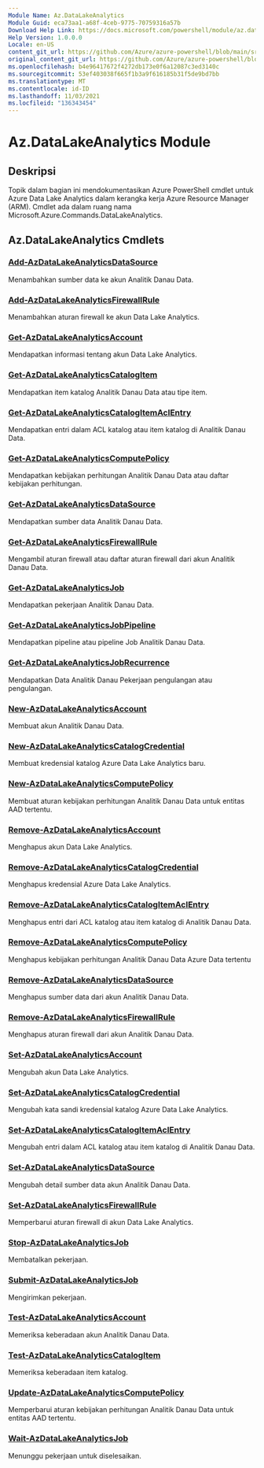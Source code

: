 ```yaml
---
Module Name: Az.DataLakeAnalytics
Module Guid: eca73aa1-a68f-4ceb-9775-70759316a57b
Download Help Link: https://docs.microsoft.com/powershell/module/az.datalakeanalytics
Help Version: 1.0.0.0
Locale: en-US
content_git_url: https://github.com/Azure/azure-powershell/blob/main/src/DataLakeAnalytics/DataLakeAnalytics/help/Az.DataLakeAnalytics.md
original_content_git_url: https://github.com/Azure/azure-powershell/blob/main/src/DataLakeAnalytics/DataLakeAnalytics/help/Az.DataLakeAnalytics.md
ms.openlocfilehash: b4e96417672f4272db173e0f6a12087c3ed3140c
ms.sourcegitcommit: 53ef403038f665f1b3a9f616185b31f5de9bd7bb
ms.translationtype: MT
ms.contentlocale: id-ID
ms.lasthandoff: 11/03/2021
ms.locfileid: "136343454"
---
```

# Az.DataLakeAnalytics Module
## Deskripsi
Topik dalam bagian ini mendokumentasikan Azure PowerShell cmdlet untuk Azure Data Lake Analytics dalam kerangka kerja Azure Resource Manager (ARM). Cmdlet ada dalam ruang nama Microsoft.Azure.Commands.DataLakeAnalytics.

## Az.DataLakeAnalytics Cmdlets
### [Add-AzDataLakeAnalyticsDataSource](Add-AzDataLakeAnalyticsDataSource.md)
Menambahkan sumber data ke akun Analitik Danau Data.

### [Add-AzDataLakeAnalyticsFirewallRule](Add-AzDataLakeAnalyticsFirewallRule.md)
Menambahkan aturan firewall ke akun Data Lake Analytics.

### [Get-AzDataLakeAnalyticsAccount](Get-AzDataLakeAnalyticsAccount.md)
Mendapatkan informasi tentang akun Data Lake Analytics.

### [Get-AzDataLakeAnalyticsCatalogItem](Get-AzDataLakeAnalyticsCatalogItem.md)
Mendapatkan item katalog Analitik Danau Data atau tipe item.

### [Get-AzDataLakeAnalyticsCatalogItemAclEntry](Get-AzDataLakeAnalyticsCatalogItemAclEntry.md)
Mendapatkan entri dalam ACL katalog atau item katalog di Analitik Danau Data.

### [Get-AzDataLakeAnalyticsComputePolicy](Get-AzDataLakeAnalyticsComputePolicy.md)
Mendapatkan kebijakan perhitungan Analitik Danau Data atau daftar kebijakan perhitungan.

### [Get-AzDataLakeAnalyticsDataSource](Get-AzDataLakeAnalyticsDataSource.md)
Mendapatkan sumber data Analitik Danau Data.

### [Get-AzDataLakeAnalyticsFirewallRule](Get-AzDataLakeAnalyticsFirewallRule.md)
Mengambil aturan firewall atau daftar aturan firewall dari akun Analitik Danau Data.

### [Get-AzDataLakeAnalyticsJob](Get-AzDataLakeAnalyticsJob.md)
Mendapatkan pekerjaan Analitik Danau Data.

### [Get-AzDataLakeAnalyticsJobPipeline](Get-AzDataLakeAnalyticsJobPipeline.md)
Mendapatkan pipeline atau pipeline Job Analitik Danau Data.

### [Get-AzDataLakeAnalyticsJobRecurrence](Get-AzDataLakeAnalyticsJobRecurrence.md)
Mendapatkan Data Analitik Danau Pekerjaan pengulangan atau pengulangan.

### [New-AzDataLakeAnalyticsAccount](New-AzDataLakeAnalyticsAccount.md)
Membuat akun Analitik Danau Data.

### [New-AzDataLakeAnalyticsCatalogCredential](New-AzDataLakeAnalyticsCatalogCredential.md)
Membuat kredensial katalog Azure Data Lake Analytics baru.

### [New-AzDataLakeAnalyticsComputePolicy](New-AzDataLakeAnalyticsComputePolicy.md)
Membuat aturan kebijakan perhitungan Analitik Danau Data untuk entitas AAD tertentu.

### [Remove-AzDataLakeAnalyticsAccount](Remove-AzDataLakeAnalyticsAccount.md)
Menghapus akun Data Lake Analytics.

### [Remove-AzDataLakeAnalyticsCatalogCredential](Remove-AzDataLakeAnalyticsCatalogCredential.md)
Menghapus kredensial Azure Data Lake Analytics.

### [Remove-AzDataLakeAnalyticsCatalogItemAclEntry](Remove-AzDataLakeAnalyticsCatalogItemAclEntry.md)
Menghapus entri dari ACL katalog atau item katalog di Analitik Danau Data.

### [Remove-AzDataLakeAnalyticsComputePolicy](Remove-AzDataLakeAnalyticsComputePolicy.md)
Menghapus kebijakan perhitungan Analitik Danau Data Azure Data tertentu

### [Remove-AzDataLakeAnalyticsDataSource](Remove-AzDataLakeAnalyticsDataSource.md)
Menghapus sumber data dari akun Analitik Danau Data.

### [Remove-AzDataLakeAnalyticsFirewallRule](Remove-AzDataLakeAnalyticsFirewallRule.md)
Menghapus aturan firewall dari akun Analitik Danau Data.

### [Set-AzDataLakeAnalyticsAccount](Set-AzDataLakeAnalyticsAccount.md)
Mengubah akun Data Lake Analytics.

### [Set-AzDataLakeAnalyticsCatalogCredential](Set-AzDataLakeAnalyticsCatalogCredential.md)
Mengubah kata sandi kredensial katalog Azure Data Lake Analytics.

### [Set-AzDataLakeAnalyticsCatalogItemAclEntry](Set-AzDataLakeAnalyticsCatalogItemAclEntry.md)
Mengubah entri dalam ACL katalog atau item katalog di Analitik Danau Data.

### [Set-AzDataLakeAnalyticsDataSource](Set-AzDataLakeAnalyticsDataSource.md)
Mengubah detail sumber data akun Analitik Danau Data.

### [Set-AzDataLakeAnalyticsFirewallRule](Set-AzDataLakeAnalyticsFirewallRule.md)
Memperbarui aturan firewall di akun Data Lake Analytics.

### [Stop-AzDataLakeAnalyticsJob](Stop-AzDataLakeAnalyticsJob.md)
Membatalkan pekerjaan.

### [Submit-AzDataLakeAnalyticsJob](Submit-AzDataLakeAnalyticsJob.md)
Mengirimkan pekerjaan.

### [Test-AzDataLakeAnalyticsAccount](Test-AzDataLakeAnalyticsAccount.md)
Memeriksa keberadaan akun Analitik Danau Data.

### [Test-AzDataLakeAnalyticsCatalogItem](Test-AzDataLakeAnalyticsCatalogItem.md)
Memeriksa keberadaan item katalog.

### [Update-AzDataLakeAnalyticsComputePolicy](Update-AzDataLakeAnalyticsComputePolicy.md)
Memperbarui aturan kebijakan perhitungan Analitik Danau Data untuk entitas AAD tertentu.

### [Wait-AzDataLakeAnalyticsJob](Wait-AzDataLakeAnalyticsJob.md)
Menunggu pekerjaan untuk diselesaikan.

